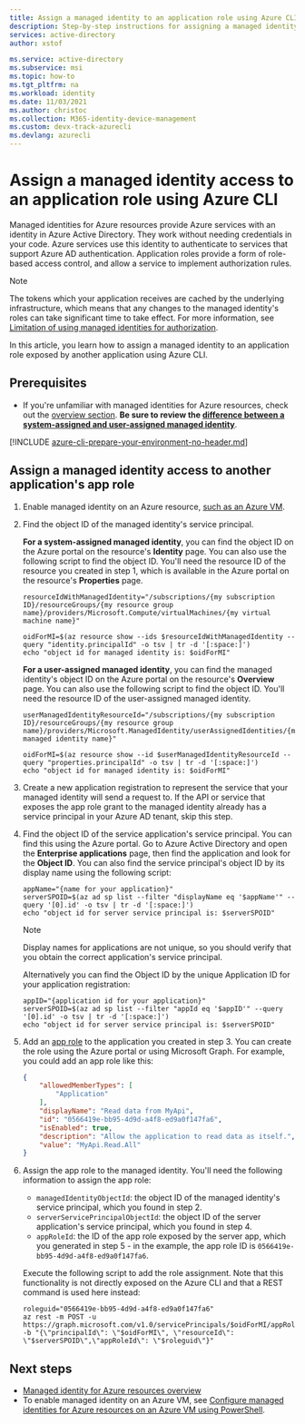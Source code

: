 ```yaml
---
title: Assign a managed identity to an application role using Azure CLI
description: Step-by-step instructions for assigning a managed identity access to another application's role, using Azure CLI.
services: active-directory
author: xstof

ms.service: active-directory
ms.subservice: msi
ms.topic: how-to
ms.tgt_pltfrm: na
ms.workload: identity
ms.date: 11/03/2021
ms.author: christoc
ms.collection: M365-identity-device-management 
ms.custom: devx-track-azurecli
ms.devlang: azurecli
---
```


# Assign a managed identity access to an application role using Azure CLI

Managed identities for Azure resources provide Azure services with an identity in Azure Active Directory. They work without needing credentials in your code. Azure services use this identity to authenticate to services that support Azure AD authentication. Application roles provide a form of role-based access control, and allow a service to implement authorization rules.

> [!NOTE]
> The tokens which your application receives are cached by the underlying infrastructure, which means that any changes to the managed identity's roles can take significant time to take effect. For more information, see [Limitation of using managed identities for authorization](managed-identity-best-practice-recommendations.md#limitation-of-using-managed-identities-for-authorization).

In this article, you learn how to assign a managed identity to an application role exposed by another application using Azure CLI.

## Prerequisites

- If you're unfamiliar with managed identities for Azure resources, check out the [overview section](overview.md). **Be sure to review the [difference between a system-assigned and user-assigned managed identity](overview.md#managed-identity-types)**.

[!INCLUDE [azure-cli-prepare-your-environment-no-header.md](~/articles/reusable-content/azure-cli/azure-cli-prepare-your-environment-no-header.md)]

## Assign a managed identity access to another application's app role

1. Enable managed identity on an Azure resource, [such as an Azure VM](qs-configure-cli-windows-vm.md).

1. Find the object ID of the managed identity's service principal.

   **For a system-assigned managed identity**, you can find the object ID on the Azure portal on the resource's **Identity** page. You can also use the following script to find the object ID. You'll need the resource ID of the resource you created in step 1, which is available in the Azure portal on the resource's **Properties** page.

    ```azurecli
    resourceIdWithManagedIdentity="/subscriptions/{my subscription ID}/resourceGroups/{my resource group name}/providers/Microsoft.Compute/virtualMachines/{my virtual machine name}"
    
    oidForMI=$(az resource show --ids $resourceIdWithManagedIdentity --query "identity.principalId" -o tsv | tr -d '[:space:]')
    echo "object id for managed identity is: $oidForMI"
    ```

    **For a user-assigned managed identity**, you can find the managed identity's object ID on the Azure portal on the resource's **Overview** page. You can also use the following script to find the object ID. You'll need the resource ID of the user-assigned managed identity.

    ```azurecli
    userManagedIdentityResourceId="/subscriptions/{my subscription ID}/resourceGroups/{my resource group name}/providers/Microsoft.ManagedIdentity/userAssignedIdentities/{my managed identity name}"
    
    oidForMI=$(az resource show --id $userManagedIdentityResourceId --query "properties.principalId" -o tsv | tr -d '[:space:]')
    echo "object id for managed identity is: $oidForMI"
    ```

1. Create a new application registration to represent the service that your managed identity will send a request to. If the API or service that exposes the app role grant to the managed identity already has a service principal in your Azure AD tenant, skip this step.

1. Find the object ID of the service application's service principal. You can find this using the Azure portal. Go to Azure Active Directory and open the **Enterprise applications** page, then find the application and look for the **Object ID**. You can also find the service principal's object ID by its display name using the following script:

    ```azurecli
    appName="{name for your application}"
    serverSPOID=$(az ad sp list --filter "displayName eq '$appName'" --query '[0].id' -o tsv | tr -d '[:space:]')
    echo "object id for server service principal is: $serverSPOID"
    ```

    > [!NOTE]
    > Display names for applications are not unique, so you should verify that you obtain the correct application's service principal.

    Alternatively you can find the Object ID by the unique Application ID for your application registration:

    ```azurecli
    appID="{application id for your application}"
    serverSPOID=$(az ad sp list --filter "appId eq '$appID'" --query '[0].id' -o tsv | tr -d '[:space:]')
    echo "object id for server service principal is: $serverSPOID"
    ```

1. Add an [app role](../develop/howto-add-app-roles-in-apps.md) to the application you created in step 3. You can create the role using the Azure portal or using Microsoft Graph. For example, you could add an app role like this:

    ```json
    {
        "allowedMemberTypes": [
            "Application"
        ],
        "displayName": "Read data from MyApi",
        "id": "0566419e-bb95-4d9d-a4f8-ed9a0f147fa6",
        "isEnabled": true,
        "description": "Allow the application to read data as itself.",
        "value": "MyApi.Read.All"
    }
    ```

1. Assign the app role to the managed identity. You'll need the following information to assign the app role:
    * `managedIdentityObjectId`: the object ID of the managed identity's service principal, which you found in step 2.
    * `serverServicePrincipalObjectId`: the object ID of the server application's service principal, which you found in step 4.
    * `appRoleId`: the ID of the app role exposed by the server app, which you generated in step 5 - in the example, the app role ID is `0566419e-bb95-4d9d-a4f8-ed9a0f147fa6`.
   
   Execute the following script to add the role assignment.  Note that this functionality is not directly exposed on the Azure CLI and that a REST command is used here instead:

    ```azurecli
    roleguid="0566419e-bb95-4d9d-a4f8-ed9a0f147fa6"
    az rest -m POST -u https://graph.microsoft.com/v1.0/servicePrincipals/$oidForMI/appRoleAssignments -b "{\"principalId\": \"$oidForMI\", \"resourceId\": \"$serverSPOID\",\"appRoleId\": \"$roleguid\"}"
    ```

## Next steps

- [Managed identity for Azure resources overview](overview.md)
- To enable managed identity on an Azure VM, see [Configure managed identities for Azure resources on an Azure VM using PowerShell](qs-configure-cli-windows-vm.md).
